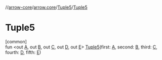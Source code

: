 //[arrow-core](../../../index.md)/[arrow.core](../index.md)/[Tuple5](index.md)/[Tuple5](-tuple5.md)

# Tuple5

[common]\
fun &lt;out [A](index.md), out [B](index.md), out [C](index.md), out [D](index.md), out [E](index.md)&gt; [Tuple5](-tuple5.md)(first: [A](index.md), second: [B](index.md), third: [C](index.md), fourth: [D](index.md), fifth: [E](index.md))
